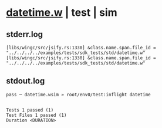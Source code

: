 # [datetime.w](../../../../../../examples/tests/sdk_tests/std/datetime.w) | test | sim

## stderr.log
```log
[libs/wingc/src/jsify.rs:1330] &class.name.span.file_id = "../../../../examples/tests/sdk_tests/std/datetime.w"
[libs/wingc/src/jsify.rs:1330] &class.name.span.file_id = "../../../../examples/tests/sdk_tests/std/datetime.w"
```

## stdout.log
```log
pass ─ datetime.wsim » root/env0/test:inflight datetime
 
 
Tests 1 passed (1)
Test Files 1 passed (1)
Duration <DURATION>
```

